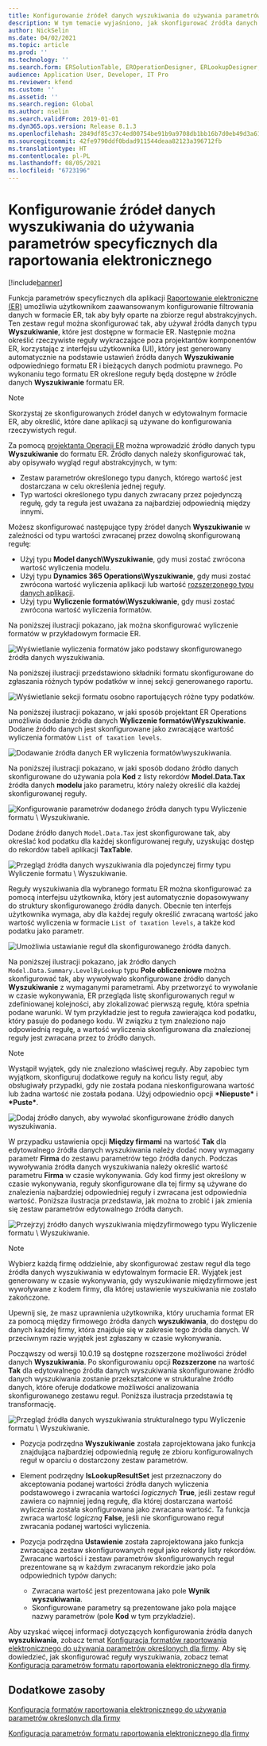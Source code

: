 ```yaml
---
title: Konfigurowanie źródeł danych wyszukiwania do używania parametrów specyficznych dla raportowania elektronicznego
description: W tym temacie wyjaśniono, jak skonfigurować źródła danych wyszukiwania w formatach raportowania elektronicznego (ER), aby używać parametrów specyficznych dla aplikacji ER.
author: NickSelin
ms.date: 04/02/2021
ms.topic: article
ms.prod: ''
ms.technology: ''
ms.search.form: ERSolutionTable, EROperationDesigner, ERLookupDesigner, ERComponentLookupStructureEditing
audience: Application User, Developer, IT Pro
ms.reviewer: kfend
ms.custom: ''
ms.assetid: ''
ms.search.region: Global
ms.author: nselin
ms.search.validFrom: 2019-01-01
ms.dyn365.ops.version: Release 8.1.3
ms.openlocfilehash: 2849df85c37c4ed00754be91b9a9708db1bb16b7d0eb49d3a61d169037687196
ms.sourcegitcommit: 42fe9790ddf0bdad911544deaa82123a396712fb
ms.translationtype: HT
ms.contentlocale: pl-PL
ms.lasthandoff: 08/05/2021
ms.locfileid: "6723196"
---
```

# <a name="configure-lookup-data-sources-to-use-er-application-specific-parameters"></a>Konfigurowanie źródeł danych wyszukiwania do używania parametrów specyficznych dla raportowania elektronicznego 

[!include[banner](../includes/banner.md)]

Funkcja parametrów specyficznych dla aplikacji [Raportowanie elektroniczne (ER)](general-electronic-reporting.md) umożliwia użytkownikom zaawansowanym konfigurowanie filtrowania danych w formacie ER, tak aby były oparte na zbiorze reguł abstrakcyjnych. Ten zestaw reguł można skonfigurować tak, aby używał źródła danych typu **Wyszukiwanie**, które jest dostępne w formacie ER. Następnie można określić rzeczywiste reguły wykraczające poza projektantów komponentów ER, korzystając z interfejsu użytkownika (UI), który jest generowany automatycznie na podstawie ustawień źródła danych **Wyszukiwanie** odpowiedniego formatu ER i bieżących danych podmiotu prawnego. Po wykonaniu tego formatu ER określone reguły będą dostępne w źródle danych **Wyszukiwanie** formatu ER.

> [!NOTE]
> Skorzystaj ze skonfigurowanych źródeł danych w edytowalnym formacie ER, aby określić, które dane aplikacji są używane do konfigurowania rzeczywistych reguł.

Za pomocą [projektanta Operacji ER](general-electronic-reporting.md#building-a-format-that-uses-a-data-model-as-a-base) można wprowadzić źródło danych typu **Wyszukiwanie** do formatu ER. Źródło danych należy skonfigurować tak, aby opisywało wygląd reguł abstrakcyjnych, w tym:

   - Zestaw parametrów określonego typu danych, którego wartość jest dostarczana w celu określenia jednej reguły.
   - Typ wartości określonego typu danych zwracany przez pojedynczą regułę, gdy ta reguła jest uważana za najbardziej odpowiednią między innymi.

Możesz skonfigurować następujące typy źródeł danych **Wyszukiwanie** w zależności od typu wartości zwracanej przez dowolną skonfigurowaną regułę:

   - Użyj typu **Model danych\Wyszukiwanie**, gdy musi zostać zwrócona wartość wyliczenia modelu.
   - Użyj typu **Dynamics 365 Operations\Wyszukiwanie**, gdy musi zostać zwrócona wartość wyliczenia aplikacji lub wartość [rozszerzonego typu danych aplikacji](../extensibility/extensible-edts.md).
   - Użyj typu **Wyliczenie formatów\Wyszukiwanie**, gdy musi zostać zwrócona wartość wyliczenia formatów.

Na poniższej ilustracji pokazano, jak można skonfigurować wyliczenie formatów w przykładowym formacie ER.

   ![Wyświetlanie wyliczenia formatów jako podstawy skonfigurowanego źródła danych wyszukiwania.](./media/er-lookup-data-sources-img1.gif)

Na poniższej ilustracji przedstawiono składniki formatu skonfigurowane do zgłaszania różnych typów podatków w innej sekcji generowanego raportu.

   ![Wyświetlanie sekcji formatu osobno raportujących różne typy podatków.](./media/er-lookup-data-sources-img2.png)

Na poniższej ilustracji pokazano, w jaki sposób projektant ER Operations umożliwia dodanie źródła danych **Wyliczenie formatów\Wyszukiwanie**.  Dodane źródło danych jest skonfigurowane jako zwracające wartość wyliczenia formatów `List of taxation levels`.

   ![Dodawanie źródła danych ER wyliczenia formatów\wyszukiwania.](./media/er-lookup-data-sources-img3.gif)

Na poniższej ilustracji pokazano, w jaki sposób dodano źródło danych skonfigurowane do używania pola **Kod** z listy rekordów **Model.Data.Tax** źródła danych **modelu** jako parametru, który należy określić dla każdej skonfigurowanej reguły.

![Konfigurowanie parametrów dodanego źródła danych typu Wyliczenie formatu \ Wyszukiwanie.](./media/er-lookup-data-sources-img4.gif)

Dodane źródło danych `Model.Data.Tax` jest skonfigurowane tak, aby określać kod podatku dla każdej skonfigurowanej reguły, uzyskując dostęp do rekordów tabeli aplikacji **TaxTable**.

   ![Przegląd źródła danych wyszukiwania dla pojedynczej firmy typu Wyliczenie formatu \ Wyszukiwanie.](./media/er-lookup-data-sources-img5.gif)

Reguły wyszukiwania dla wybranego formatu ER można skonfigurować za pomocą interfejsu użytkownika, który jest automatycznie dopasowywany do struktury skonfigurowanego źródła danych. Obecnie ten interfejs użytkownika wymaga, aby dla każdej reguły określić zwracaną wartość jako wartość wyliczenia w formacie `List of taxation levels`, a także kod podatku jako parametr.

   ![Umożliwia ustawianie reguł dla skonfigurowanego źródła danych.](./media/er-lookup-data-sources-img6.gif)

Na poniższej ilustracji pokazano, jak źródło danych `Model.Data.Summary.LevelByLookup` typu **Pole obliczeniowe** można skonfigurować tak, aby wywoływało skonfigurowane źródło danych **Wyszukiwanie** z wymaganymi parametrami. Aby przetworzyć to wywołanie w czasie wykonywania, ER przegląda listę skonfigurowanych reguł w zdefiniowanej kolejności, aby zlokalizować pierwszą regułę, która spełnia podane warunki. W tym przykładzie jest to reguła zawierająca kod podatku, który pasuje do podanego kodu. W związku z tym znaleziono najo odpowiednią regułę, a wartość wyliczenia skonfigurowana dla znalezionej reguły jest zwracana przez to źródło danych.

> [!NOTE]
> Wystąpił wyjątek, gdy nie znaleziono właściwej reguły. Aby zapobiec tym wyjątkom, skonfiguruj dodatkowe reguły na końcu listy reguł, aby obsługiwały przypadki, gdy nie została podana nieskonfigurowana wartość lub żadna wartość nie została podana. Użyj odpowiednio opcji **\*Niepuste\*** i **\*Puste\***.  
>
> ![Dodaj źródło danych, aby wywołać skonfigurowane źródło danych wyszukiwania.](./media/er-lookup-data-sources-img7.png)

W przypadku ustawienia opcji **Między firmami** na wartość **Tak** dla edytowalnego źródła danych wyszukiwania należy dodać nowy wymagany parametr **Firma** do zestawu parametrów tego źródła danych. Podczas wywoływania źródła danych wyszukiwania należy określić wartość parametru **Firma** w czasie wykonywania. Gdy kod firmy jest określony w czasie wykonywania, reguły skonfigurowane dla tej firmy są używane do znalezienia najbardziej odpowiedniej reguły i zwracana jest odpowiednia wartość. Poniższa ilustracja przedstawia, jak można to zrobić i jak zmienia się zestaw parametrów edytowalnego źródła danych.

   ![Przejrzyj źródło danych wyszukiwania międzyfirmowego typu Wyliczenie formatu \ Wyszukiwanie.](./media/er-lookup-data-sources-img8.gif)

> [!NOTE]
> Wybierz każdą firmę oddzielnie, aby skonfigurować zestaw reguł dla tego źródła danych wyszukiwania w edytowalnym formacie ER. Wyjątek jest generowany w czasie wykonywania, gdy wyszukiwanie międzyfirmowe jest wywoływane z kodem firmy, dla której ustawienie wyszukiwania nie zostało zakończone.
>
> Upewnij się, że masz uprawnienia użytkownika, który uruchamia format ER za pomocą między firmowego źródła danych **wyszukiwania**, do dostępu do danych każdej firmy, która znajduje się w zakresie tego źródła danych. W przeciwnym razie wyjątek jest zgłaszany w czasie wykonywania.

Począwszy od wersji 10.0.19 są dostępne rozszerzone możliwości źródeł danych **Wyszukiwania**. Po skonfigurowaniu opcji **Rozszerzone** na wartość **Tak** dla edytowalnego źródła danych wyszukiwania skonfigurowane źródło danych wyszukiwania zostanie przekształcone w strukturalne źródło danych, które oferuje dodatkowe możliwości analizowania skonfigurowanego zestawu reguł. Poniższa ilustracja przedstawia tę transformację.

   ![Przegląd źródła danych wyszukiwania strukturalnego typu Wyliczenie formatu \ Wyszukiwanie.](./media/er-lookup-data-sources-img9.gif)

- Pozycja podrzędna **Wyszukiwanie** została zaprojektowana jako funkcja znajdująca najbardziej odpowiednią regułę ze zbioru konfigurowalnych reguł w oparciu o dostarczony zestaw parametrów.
- Element podrzędny **IsLookupResultSet** jest przeznaczony do akceptowania podanej wartości źródła danych wyliczenia podstawowego i zwracania wartości *logicznych* **True**, jeśli zestaw reguł zawiera co najmniej jedną regułę, dla której dostarczana wartość wyliczenia została skonfigurowana jako zwracana wartość. Ta funkcja zwraca wartość *logiczną* **False**, jeśli nie skonfigurowano reguł zwracania podanej wartości wyliczenia.
- Pozycja podrzędna **Ustawienie** została zaprojektowana jako funkcja zwracająca zestaw skonfigurowanych reguł jako rekordy listy rekordów. Zwracane wartości i zestaw parametrów skonfigurowanych reguł prezentowane są w każdym zwracanym rekordzie jako pola odpowiednich typów danych:

    - Zwracana wartość jest prezentowana jako pole **Wynik wyszukiwania**.
    - Skonfigurowane parametry są prezentowane jako pola mające nazwy parametrów (pole **Kod** w tym przykładzie).

Aby uzyskać więcej informacji dotyczących konfigurowania źródła danych **wyszukiwania**, zobacz temat [Konfiguracja formatów raportowania elektronicznego do używania parametrów określonych dla firmy](er-app-specific-parameters-configure-format.md). Aby się dowiedzieć, jak skonfigurować reguły wyszukiwania, zobacz temat [Konfiguracja parametrów formatu raportowania elektronicznego dla firmy](er-app-specific-parameters-set-up.md).

## <a name="additional-resources"></a>Dodatkowe zasoby

[Konfiguracja formatów raportowania elektronicznego do używania parametrów określonych dla firmy](er-app-specific-parameters-configure-format.md)

[Konfiguracja parametrów formatu raportowania elektronicznego dla firmy](er-app-specific-parameters-set-up.md)
